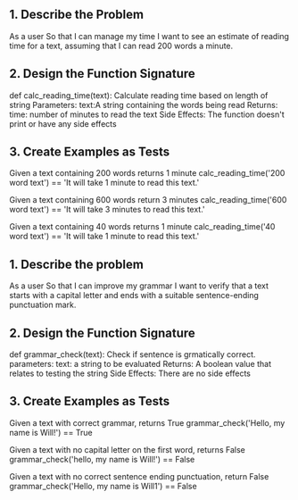 ## 1. Describe the Problem
As a user
So that I can manage my time
I want to see an estimate of reading time for a text, assuming that I can read 200 words a minute.

## 2. Design the Function Signature
def calc_reading_time(text):
Calculate reading time based on length of string
Parameters:
    text:A string containing the words being read
Returns:
    time: number of minutes to read the text
Side Effects:
    The function doesn't print or have any side effects

## 3. Create Examples as Tests
Given a text containing 200 words returns 1 minute
calc_reading_time('200 word text') == 'It will take 1 minute to read this text.'

Given a text containing 600 words return 3 minutes
calc_reading_time('600 word text') == 'It will take 3 minutes to read this text.'

Given a text containing 40 words returns 1 minute
calc_reading_time('40 word text') == 'It will take 1 minute to read this text.'

## 1. Describe the problem
As a user
So that I can improve my grammar
I want to verify that a text starts with a capital letter and ends with a suitable sentence-ending punctuation mark.

## 2. Design the Function Signature
def grammar_check(text):
Check if sentence is grmatically correct.
parameters:
    text: a string to be evaluated
Returns: A boolean value that relates to testing the string
Side Effects:
    There are no side effects

## 3. Create Examples as Tests
Given a text with correct grammar, returns True
grammar_check('Hello, my name is Will!') == True

Given a text with no capital letter on the first word, returns False
grammar_check('hello, my name is Will!') == False

Given a text with no correct sentence ending punctuation, return False
grammar_check('Hello, my name is Will1') == False